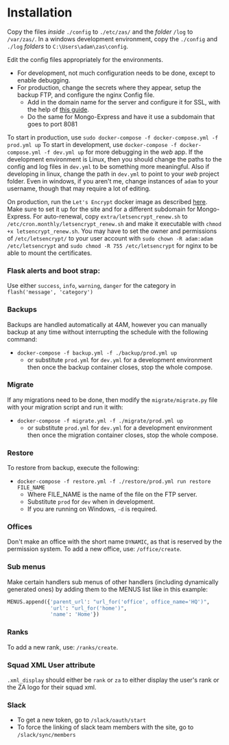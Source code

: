 # Installation
Copy the files *inside* `./config` to `./etc/zas/` and the *folder* `/log` to `/var/zas/`.
In a windows development environment, copy the `./config` and `./log` *folders* to `C:\Users\adam\zas\config`.

Edit the config files appropriately for the environments.
* For development, not much configuration needs to be done, except to enable debugging.
* For production, change the secrets where they appear, setup the backup FTP, and configure the nginx Config file.
  * Add in the domain name for the server and configure it for SSL, with the help of [this guide](https://www.digitalocean.com/community/tutorials/how-to-secure-nginx-with-let-s-encrypt-on-ubuntu-14-04).
  * Do the same for Mongo-Express and have it use a subdomain that goes to port 8081

To start in production, use `sudo docker-compose -f docker-compose.yml -f prod.yml up`
To start in development, use `docker-compose -f docker-compose.yml -f dev.yml up` for more debugging in the *web* app.
If the development environment is Linux, then you should change the paths to the config and log files in `dev.yml` to be something more meaningful.
Also if developing in linux, change the path in `dev.yml` to point to your *web* project folder.
Even in windows, if you aren't me, change instances of `adam` to your username, though that may require a lot of editing.

On production, run the `Let's Encrypt` docker image as described [here](http://letsencrypt.readthedocs.org/en/latest/using.html#running-with-docker).
Make sure to set it up for the site and for a different subdomain for Mongo-Express.
For auto-renewal, copy `extra/letsencrypt_renew.sh` to `/etc/cron.monthly/letsencrypt_renew.sh` and make it executable with `chmod +x letsencrypt_renew.sh`.
You may have to set the owner and permissions of `/etc/letsencrypt/` to your user account with `sudo chown -R adam:adam /etc/letsencrypt` and 
`sudo chmod -R 755 /etc/letsencrypt` for nginx to be able to mount the certificates.

### Flask alerts and boot strap:
Use either  `success`, `info`, `warning`, `danger` for the category in `flash('message', 'category')`

### Backups
Backups are handled automatically at 4AM, however you can manually backup at any time without interrupting the schedule with the following command:
* `docker-compose -f backup.yml -f ./backup/prod.yml up`
  * or substitute `prod.yml` for `dev.yml` for a development environment
then once the backup container closes, stop the whole compose.

### Migrate
If any migrations need to be done, then modify the `migrate/migrate.py` file with your migration script and run it with:
* `docker-compose -f migrate.yml -f ./migrate/prod.yml up`
  * or substitute `prod.yml` for `dev.yml` for a development environment
then once the migration container closes, stop the whole compose.

### Restore 
To restore from backup, execute the following:
* `docker-compose -f restore.yml -f ./restore/prod.yml run restore FILE_NAME`
  * Where FILE_NAME is the name of the file on the FTP server.
  * Substitute `prod` for `dev` when in development.
  * If you are running on Windows, `-d` is required.
  
### Offices
Don't make an office with the short name `DYNAMIC`, as that is reserved by the permission system.
To add a new office, use: `/office/create`.

### Sub menus
Make certain handlers sub menus of other handlers (including dynamically generated ones) by adding
them to the MENUS list like in this example:
```python
MENUS.append({'parent_url': "url_for('office', office_name='HQ')",
              'url': "url_for('home')",
              'name': 'Home'})
```

### Ranks
To add a new rank, use: `/ranks/create`.

### Squad XML User attribute
`.xml_display` should either be `rank` or `za` to either display the user's rank or the ZA logo for
their squad xml.

### Slack
* To get a new token, go to `/slack/oauth/start`
* To force the linking of slack team members with the site, go to `/slack/sync/members`
